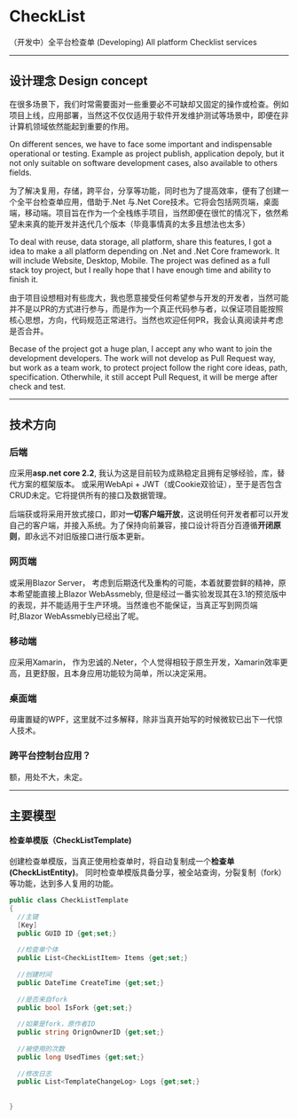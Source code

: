 # CheckList
（开发中）全平台检查单 (Developing) All platform Checklist services

---

## 设计理念 Design concept

在很多场景下，我们时常需要面对一些重要必不可缺却又固定的操作或检查。例如项目上线，应用部署，当然这不仅仅适用于软件开发维护测试等场景中，即便在非计算机领域依然能起到重要的作用。


On different sences, we have to face some important and indispensable operational or testing. Example as project publish, application depoly, but it not only suitable on software development cases, also available to others fields.

为了解决复用，存储，跨平台，分享等功能，同时也为了提高效率，便有了创建一个全平台检查单应用，借助于.Net 与.Net Core技术。它将会包括网页端，桌面端，移动端。项目旨在作为一个全栈练手项目，当然即便在很忙的情况下，依然希望未来真的能开发并迭代几个版本（毕竟事情真的太多且想法也太多）

To deal with reuse, data storage, all platform, share this features, I got a idea to make a all platform depending on .Net and .Net Core framework. It will include Website, Desktop, Mobile. The project was defined as a full stack toy project, but I really hope that I have enough time and ability to finish it.

由于项目设想相对有些庞大，我也愿意接受任何希望参与开发的开发者，当然可能并不是以PR的方式进行参与，而是作为一个真正代码参与者，以保证项目能按照核心思想，方向，代码规范正常进行。当然也欢迎任何PR，我会认真阅读并考虑是否合并。

Becase of the project got a huge plan, I accept any who want to join the development developers. The work will not develop as Pull Request way, but work as a team work, to protect project follow the right core ideas, path, specification. Otherwhile, it still accept Pull Request, it will be merge after check and test.

---

## 技术方向

### 后端

应采用**asp.net core 2.2**, 我认为这是目前较为成熟稳定且拥有足够经验，库，替代方案的框架版本。 或采用WebApi + JWT（或Cookie双验证），至于是否包含CRUD未定。它将提供所有的接口及数据管理。

后端获或将采用开放式接口，即对**一切客户端开放**，这说明任何开发者都可以开发自己的客户端，并接入系统。为了保持向前兼容，接口设计将百分百遵循**开闭原则**，即永远不对旧版接口进行版本更新。


### 网页端

或采用Blazor Server， 考虑到后期迭代及重构的可能，本着就要尝鲜的精神，原本希望能直接上Blazor WebAssmebly, 但是经过一番实验发现其在3.1的预览版中的表现，并不能适用于生产环境。当然谁也不能保证，当真正写到网页端时,Blazor WebAssmebly已经出了呢。

### 移动端

应采用Xamarin， 作为忠诚的.Neter，个人觉得相较于原生开发，Xamarin效率更高，且更舒服，且本身应用功能较为简单，所以决定采用。

### 桌面端

毋庸置疑的WPF，这里就不过多解释，除非当真开始写的时候微软已出下一代惊人技术。

### 跨平台控制台应用？

额，用处不大，未定。

---

## 主要模型

#### 检查单模版（CheckListTemplate)

创建检查单模版，当真正使用检查单时，将自动复制成一个**检查单(CheckListEntity)**。
同时检查单模版具备分享，被全站查询，分裂复制（fork）等功能，达到多人复用的功能。

```c#
public class CheckListTemplate
{
  //主键
  [Key]
  public GUID ID {get;set;}
  
  //检查单个体
  public List<CheckListItem> Items {get;set;}
  
  //创建时间
  public DateTime CreateTime {get;set;}
  
  //是否来自fork
  public bool IsFork {get;set;}
  
  //如果是fork，原作者ID
  public string OrignOwnerID {get;set;}
  
  //被使用的次数
  public long UsedTimes {get;set;}
  
  //修改日志
  public List<TemplateChangeLog> Logs {get;set;}
  
  
}
```




